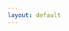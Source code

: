 ```yaml
---
layout: default
---
```



<script type="text/javascript">
	$.get(
       "http://lp.taobao.com/go/rgn/citydistrictdata.php"
      ,{}
      ,function(data,status,xhr){
        console.log(data);
        tnodes = data.nodes;
        shtml = "<ul>";
        for (var i = tnodes.length - 1; i >= 0; i--) {
        	shtml += "<li>" + tnodes[i].id + "</li>";
        }
        shtml += "</ul>";

        $("#test_md").htnl(shtml);
      }
      ,'jsonp'
  );
</script>

<div id="test_md" class="well"></div>


